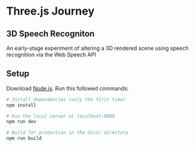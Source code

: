 # Three.js Journey

## 3D Speech Recogniton
An early-stage experiment of altering a 3D rendered scene using speech recognition via the Web Speech API

## Setup
Download [Node.js](https://nodejs.org/en/download/).
Run this followed commands:

``` bash
# Install dependencies (only the first time)
npm install

# Run the local server at localhost:8080
npm run dev

# Build for production in the dist/ directory
npm run build
```

